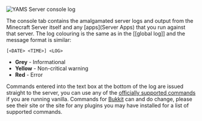 ![YAMS Server console log](http://yams.in/assets/images/docs/server-log-console.png)

The console tab contains the amalgamated server logs and output from the Minecraft Server itself and any [apps](Server Apps) that you run against that server.  The log colouring is the same as in the [[global log]] and the message format is similar:

    [<DATE> <TIME>] <LOG>

  * **Grey** - Informational
  * **Yellow** - Non-critical warning
  * **Red** - Error

Commands entered into the text box at the bottom of the log are issued straight to the server, you can use any of the [officially supported commands](http://www.minecraftwiki.net/wiki/Server_commands) if you are running vanilla.  Commands for [Bukkit](http://bukkit.org/) can and do change, please see their site or the site for any plugins you may have installed for a list of supported commands.
